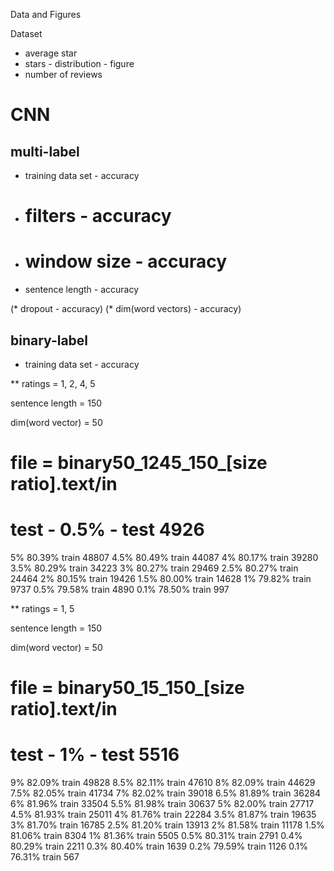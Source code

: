 Data and Figures


Dataset

* average star
* stars - distribution - figure
* number of reviews



CNN
====

multi-label
---------------

* training data set - accuracy
* # filters - accuracy
* # window size - accuracy
* sentence length - accuracy

(* dropout - accuracy)
(* dim(word vectors) - accuracy)


binary-label
---------------


* training data set - accuracy

** ratings = 1, 2, 4, 5

sentence length = 150

dim(word vector) = 50

# file = binary50_1245_150_[size ratio].text/in

# test - 0.5% - test 4926

5%		80.39%  train 48807
4.5%	80.49%  train 44087
4%		80.17%  train 39280
3.5%	80.29%  train 34223
3%		80.27%  train 29469
2.5%	80.27%	train 24464
2%		80.15%	train 19426
1.5%	80.00%	train 14628
1%		79.82%	train 9737
0.5%	79.58%	train 4890
0.1%	78.50%	train 997

** ratings = 1, 5

sentence length = 150

dim(word vector) = 50

# file = binary50_15_150_[size ratio].text/in

# test - 1% - test 5516

9%      82.09%  train 49828
8.5%    82.11%  train 47610
8%      82.09%  train 44629
7.5%    82.05%  train 41734
7%      82.02%  train 39018
6.5%    81.89%  train 36284
6%      81.96%  train 33504
5.5%    81.98%  train 30637
5%      82.00%  train 27717
4.5%    81.93%  train 25011
4%      81.76%  train 22284
3.5%    81.87%  train 19635
3%      81.70%  train 16785
2.5%    81.20%  train 13913
2%      81.58%  train 11178
1.5%    81.06%  train 8304
1%      81.36%  train 5505
0.5%    80.31%  train 2791
0.4%    80.29%  train 2211
0.3%    80.40%  train 1639
0.2%    79.59%  train 1126
0.1%    76.31%  train 567 
